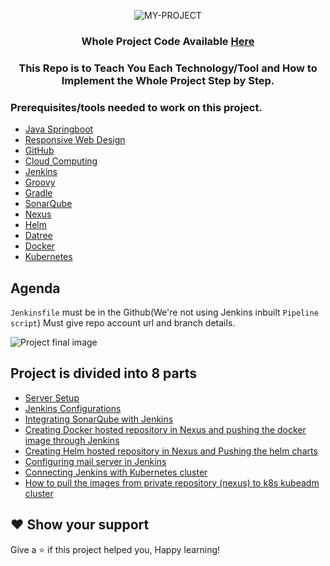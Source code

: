 <div align="center">

![MY-PROJECT](https://user-images.githubusercontent.com/58173938/206105042-1ffb6be9-8ed0-4d86-8bb0-bba1415f45ee.png)

### Whole Project Code Available [Here](https://github.com/Krishnamohan-Yerrabilli/Java_Gradle_Responsive_Website)

### This Repo is to Teach You Each Technology/Tool and How to Implement the Whole Project Step by Step.

</div> 

### Prerequisites/tools needed to work on this project. 

- [Java Springboot](https://spring.io/guides/gs/spring-boot/) 
- [Responsive Web Design](https://scrimba.com/learn/responsive)
- [GitHub](https://skills.github.com/)
- [Cloud Computing](https://blog.kubesimplify.com/cloud-computing)
- [Jenkins](https://blog.kubesimplify.com/introduction-to-jenkins)
- [Groovy](https://www.jenkins.io/doc/book/pipeline/getting-started/)
- [Gradle](https://www.vogella.com/tutorials/GradleTutorial/article.html)
- [SonarQube](https://vegastack.com/blog/why-sonarqube-an-introduction-to-sonarqube-and-its-benefits/) 
- [Nexus](https://blog.sonatype.com/how-to-get-started-with-nexus-repository-manager-oss)
- [Helm](https://youtu.be/5_J7RWLLVeQ) 
- [Datree](https://youtu.be/aqiOyXPPadk)
- [Docker](https://youtu.be/17Bl31rlnRM)
- [Kubernetes](https://github.com/Krishnamohan-Yerrabilli/Kubernetes-hands-on) 

## Agenda

`Jenkinsfile` must be in the Github(We're not using Jenkins inbuilt `Pipeline script`)
Must give repo account url and branch details.

![Project final image](https://user-images.githubusercontent.com/58173938/206338641-ad068a06-bd7a-4dfd-b052-457449242e8a.png)

## Project is divided into 8 parts

- [Server Setup](https://github.com/Krishnamohan-Yerrabilli/Deploying_Java_Responsive_Website_on_Kubernetes_Cluster_Using_Jenkins_CI-CD_Pipeline/tree/main/Server%20Setup)
- [Jenkins Configurations](https://github.com/Krishnamohan-Yerrabilli/Deploying_Java_Responsive_Website_on_Kubernetes_Cluster_Using_Jenkins_CI-CD_Pipeline/tree/dev/Jenkins%20Configurations)
- [Integrating SonarQube with Jenkins](https://github.com/Krishnamohan-Yerrabilli/Deploying_Java_Responsive_Website_on_Kubernetes_Cluster_Using_Jenkins_CI-CD_Pipeline/tree/main/Integrating%20SonarQube%20with%20Jenkins)
- [Creating Docker hosted repository in Nexus and pushing the docker image through Jenkins](https://github.com/Krishnamohan-Yerrabilli/Deploying_Java_Responsive_Website_on_Kubernetes_Cluster_Using_Jenkins_CI-CD_Pipeline/tree/main/Creating%20Docker%20hosted%20repository%20in%20Nexus%20and%20pushing%20the%20docker%20image%20through%20Jenkins)
- [Creating Helm hosted repository in Nexus and Pushing the helm charts](https://github.com/Krishnamohan-Yerrabilli/Deploying_Java_Responsive_Website_on_Kubernetes_Cluster_Using_Jenkins_CI-CD_Pipeline/tree/main/Creating%20Helm%20hosted%20repository%20in%20Nexus%20and%20Pushing%20the%20helm%20charts)
- [Configuring mail server in Jenkins](https://github.com/Krishnamohan-Yerrabilli/Deploying_Java_Responsive_Website_on_Kubernetes_Cluster_Using_Jenkins_CI-CD_Pipeline/tree/main/Configuring%20mail%20server%20in%20Jenkins)
- [Connecting Jenkins with Kubernetes cluster](https://github.com/Krishnamohan-Yerrabilli/Deploying_Java_Responsive_Website_on_Kubernetes_Cluster_Using_Jenkins_CI-CD_Pipeline/tree/main/Connecting%20Jenkins%20with%20Kubernetes%20cluster)
- [How to pull the images from private repository (nexus) to k8s kubeadm cluster](https://github.com/Krishnamohan-Yerrabilli/Deploying_Java_Responsive_Website_on_Kubernetes_Cluster_Using_Jenkins_CI-CD_Pipeline/tree/main/How%20to%20pull%20the%20images%20from%20private%20repository%20(nexus)%20to%20k8s%20kubeadm%20cluster)

## ❤ Show your support 

Give a ⭐️ if this project helped you, Happy learning!
